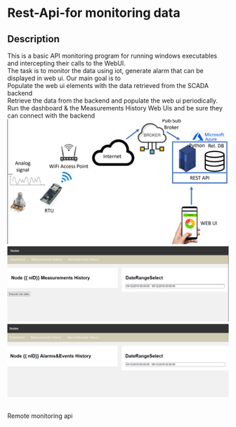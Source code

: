# Rest-Api-for monitoring data

## Description

This is a basic API monitoring program for running windows executables and intercepting their calls to the WebUI.<br>
The task is to monitor the data using iot, generate alarm that can be displayed in web ui. Our main goal is to <br> 
Populate the web ui elements with the data
retrieved from the SCADA backend<br>
Retrieve the data from the backend and populate the web ui periodically.
<br>
Run the dashboard & the Measurements History
Web Uis and be sure they can connect with the
backend
<br>
<img src='/image/system.png'>
<br>
<img src='/image/web_ui.png'>
<br>
<img src='/image/alarm.png'>
<br><br>

Remote monitoring api
<a href='https://moodle.tuni.fi/mod/url/view.php?id=1376835'>

